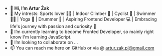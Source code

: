 - 👋 **Hi, I’m Artur Żak**
- 👀 My intrests: Sports lover 🏋️‍♂️ | Indoor Climber 🧗 | Cyclist 🚴 | Swimmer 🏊‍♂️ | Yoga 🧘 | Drummer 🥁 | Aspiring Frontend Developer 💻 | Embracing life's journey with passion and curiosity 🚀
- 🌱 I’m currently learning to become Fronted Developer, so mainly right know I'm learning JavaScript.
- 💞️ I’m looking to collaborate on ...
- 📫 You can reach me here on GitHub or via @ artur.zak.pl@gmail.com

<!---
ArturZak-269/ArturZak-269 is a ✨ special ✨ repository because its `README.md` (this file) appears on your GitHub profile.
You can click the Preview link to take a look at your changes.
--->
